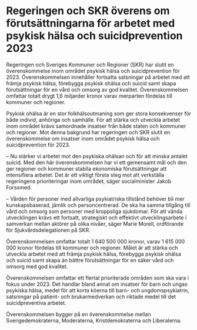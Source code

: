 # Regeringen och SKR överens om förutsättningarna för arbetet med psykisk hälsa och suicidprevention 2023

Regeringen och Sveriges Kommuner och Regioner (SKR) har slutit en överenskommelse inom området psykisk hälsa och suicidprevention för 2023. Överenskommelsen innehåller fortsatta satsningar på arbetet med att främja psykisk hälsa, förebygga psykisk ohälsa och suicid samt skapa förutsättningar för en vård och omsorg av god kvalitet. Överenskommelsen omfattar totalt drygt 1,6 miljarder kronor varav merparten fördelas till kommuner och regioner.

Psykisk ohälsa är en stor folkhälsoutmaning som ger stora konsekvenser för både individ, anhöriga och samhälle. För att stärka och utveckla arbetet inom området krävs samordnade insatser från både staten och kommuner och regioner. Mot denna bakgrund har regeringen och SKR slutit en överenskommelse om insatser inom området psykisk hälsa och suicidprevention för 2023.

– Nu stärker vi arbetet mot den psykiska ohälsan och för att minska antalet suicid. Med den här överenskommelsen har vi ett gemensamt mål och den ger regioner och kommuner stabila ekonomiska förutsättningar att intensifiera arbetet. Det är ett viktigt första steg mot att verkställa regeringens prioriteringar inom området, säger socialminister Jakob Forssmed.

– Vården för personer med allvarliga psykiatriska tillstånd behöver bli mer kunskapsbaserad, jämlik och personcentrerad. De ska ha samma tillgång till vård och omsorg som personer med kroppsliga sjukdomar. För att vända utvecklingen krävs ett fortsatt, strategiskt och effektivt utvecklingsarbete i samverkan mellan aktörer på olika nivåer, säger Marie Morell, ordförande för Sjukvårdsdelegationen på SKR.

Överenskommelsen omfattar totalt 1 640 500 000 kronor, varav 1 615 000 000 kronor fördelas till kommuner och regioner. Målet är att stärka och utveckla arbetet med att främja psykisk hälsa, förebygga psykisk ohälsa och suicid samt skapa än bättre förutsättningar för en säker vård och omsorg med god kvalitet.

Överenskommelsen omfattar ett flertal prioriterade områden som ska vara i fokus under 2023. Det handlar bland annat om insatser för barn och ungas psykiska hälsa, medel för att korta köerna till barn- och ungdomspsykiatrin, satsningar på patient- och brukarmedverkan och riktade medel till det suicidpreventiva arbetet.

Överenskommelsen bygger på en överenskommelse mellan Sverigedemokraterna, Moderaterna, Kristdemokraterna och Liberalerna.
